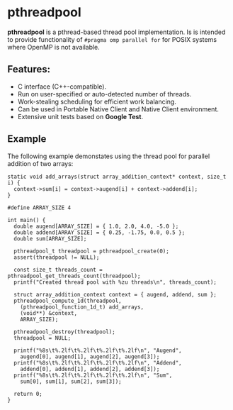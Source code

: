 # pthreadpool
**pthreadpool** is a pthread-based thread pool implementation.
Is is intended to provide functionality of `#pragma omp parallel for` for POSIX systems where OpenMP is not available.

## Features:

* C interface (C++-compatible).
* Run on user-specified or auto-detected number of threads.
* Work-stealing scheduling for efficient work balancing.
* Can be used in Portable Native Client and Native Client environment.
* Extensive unit tests based on **Google Test**.

## Example

  The following example demonstates using the thread pool for parallel addition of two arrays:

    static void add_arrays(struct array_addition_context* context, size_t i) {
      context->sum[i] = context->augend[i] + context->addend[i];
    }

    #define ARRAY_SIZE 4

    int main() {
      double augend[ARRAY_SIZE] = { 1.0, 2.0, 4.0, -5.0 };
      double addend[ARRAY_SIZE] = { 0.25, -1.75, 0.0, 0.5 };
      double sum[ARRAY_SIZE];

      pthreadpool_t threadpool = pthreadpool_create(0);
      assert(threadpool != NULL);
  
      const size_t threads_count = pthreadpool_get_threads_count(threadpool);
      printf("Created thread pool with %zu threads\n", threads_count);

      struct array_addition_context context = { augend, addend, sum };
      pthreadpool_compute_1d(threadpool,
        (pthreadpool_function_1d_t) add_arrays,
        (void**) &context,
        ARRAY_SIZE);
  
      pthreadpool_destroy(threadpool);
      threadpool = NULL;

      printf("%8s\t%.2lf\t%.2lf\t%.2lf\t%.2lf\n", "Augend",
        augend[0], augend[1], augend[2], augend[3]);
      printf("%8s\t%.2lf\t%.2lf\t%.2lf\t%.2lf\n", "Addend",
        addend[0], addend[1], addend[2], addend[3]);
      printf("%8s\t%.2lf\t%.2lf\t%.2lf\t%.2lf\n", "Sum",
        sum[0], sum[1], sum[2], sum[3]);

      return 0;
    }
